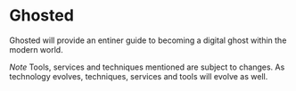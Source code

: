 # Ghosted
Ghosted will provide an entiner guide to becoming a digital ghost within the modern world.

*Note* 
Tools, services and techniques mentioned are subject to changes. As technology evolves, techniques, services and tools will evolve as well.
